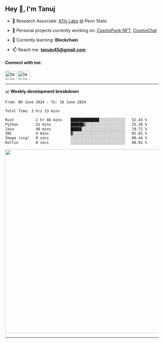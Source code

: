 <h2>Hey 👋, I'm Tanuj</h2>

- 🔬 Research Associate: [A11y Labs](https://a11y.ist.psu.edu/) @ Penn State 

- 🔭 Personal projects currently working on: [CosmoPunk NFT](https://github.com/tanujn45/CosmoNFT), [CosmoChat](https://github.com/tanujn45/CosmoChat)

- 🌱 Currently learning: **Blockchain**

- 📫 Reach me: **tanujn45@gmail.com**

<h4 align="left">Connect with me:</h4>
<p align="left">
<a href="https://twitter.com/tanujn45" target="blank"><img align="center" src="https://raw.githubusercontent.com/rahuldkjain/github-profile-readme-generator/master/src/images/icons/Social/twitter.svg" alt="tanujn45" height="28" width="38" /></a>
<a href="https://linkedin.com/in/tanujn45" target="blank"><img align="center" src="https://raw.githubusercontent.com/rahuldkjain/github-profile-readme-generator/master/src/images/icons/Social/linked-in-alt.svg" alt="tanujn45" height="28" width="38" /></a>
</p>

-------

📊 **Weekly development breakdown**
<!--START_SECTION:waka-->

```txt
From: 09 June 2024 - To: 16 June 2024

Total Time: 3 hrs 23 mins

Rust          1 hr 46 mins    █████████████░░░░░░░░░░░░   52.43 %
Python        51 mins         ██████▒░░░░░░░░░░░░░░░░░░   25.39 %
Java          40 mins         █████░░░░░░░░░░░░░░░░░░░░   19.71 %
INI           4 mins          ▓░░░░░░░░░░░░░░░░░░░░░░░░   02.01 %
Image (svg)   0 secs          ░░░░░░░░░░░░░░░░░░░░░░░░░   00.44 %
Kotlin        0 secs          ░░░░░░░░░░░░░░░░░░░░░░░░░   00.01 %
```

<!--END_SECTION:waka-->

<img src="https://wakatime.com/share/@018e9abd-1aa4-4aa6-9db7-5ca3b999e810/4650b67a-98aa-46b4-b598-3d8a2451f0df.svg" width="600"/>

-------
